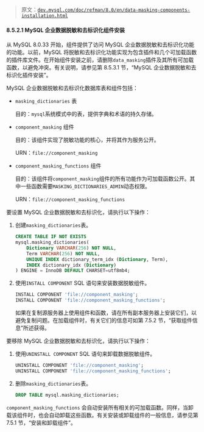 > 原文：[`dev.mysql.com/doc/refman/8.0/en/data-masking-components-installation.html`](https://dev.mysql.com/doc/refman/8.0/en/data-masking-components-installation.html)

#### 8.5.2.1 MySQL 企业数据脱敏和去标识化组件安装

从 MySQL 8.0.33 开始，组件提供了访问 MySQL 企业数据脱敏和去标识化功能的功能。以前，MySQL 将脱敏和去标识化功能实现为包含插件和几个可加载函数的插件库文件。在开始组件安装之前，请删除`data_masking`插件及其所有可加载函数，以避免冲突。有关说明，请参见第 8.5.3.1 节，“MySQL 企业数据脱敏和去标识化插件安装”。

MySQL 企业数据脱敏和去标识化数据库表和组件包括：

+   `masking_dictionaries` 表

    目的：`mysql`系统模式中的表，提供字典和术语的持久存储。

+   `component_masking` 组件

    目的：该组件实现了脱敏功能的核心，并将其作为服务公开。

    URN：`file://component_masking`

+   `component_masking_functions` 组件

    目的：该组件将`component_masking`组件的所有功能作为可加载函数公开。其中一些函数需要`MASKING_DICTIONARIES_ADMIN`动态权限。

    URN：`file://component_masking_functions`

要设置 MySQL 企业数据脱敏和去标识化，请执行以下操作：

1.  创建`masking_dictionaries`表。

    ```sql
    CREATE TABLE IF NOT EXISTS
    mysql.masking_dictionaries(
        Dictionary VARCHAR(256) NOT NULL,
        Term VARCHAR(256) NOT NULL,
        UNIQUE INDEX dictionary_term_idx (Dictionary, Term),
        INDEX dictionary_idx (Dictionary)
    ) ENGINE = InnoDB DEFAULT CHARSET=utf8mb4;
    ```

1.  使用`INSTALL COMPONENT` SQL 语句来安装数据脱敏组件。

    ```sql
    INSTALL COMPONENT 'file://component_masking';
    INSTALL COMPONENT 'file://component_masking_functions';
    ```

    如果在复制源服务器上使用组件和函数，请在所有副本服务器上安装它们，以避免复制问题。在加载组件时，有关它们的信息可如第 7.5.2 节，“获取组件信息”所述获得。

要移除 MySQL 企业数据脱敏和去标识化，请执行以下操作：

1.  使用`UNINSTALL COMPONENT` SQL 语句来卸载数据脱敏组件。

    ```sql
    UNINSTALL COMPONENT 'file://component_masking';
    UNINSTALL COMPONENT 'file://component_masking_functions';
    ```

1.  删除`masking_dictionaries`表。

    ```sql
    DROP TABLE mysql.masking_dictionaries;
    ```

`component_masking_functions` 会自动安装所有相关的可加载函数。同样，当卸载该组件时，也会自动卸载这些函数。有关安装或卸载组件的一般信息，请参见第 7.5.1 节，“安装和卸载组件”。
